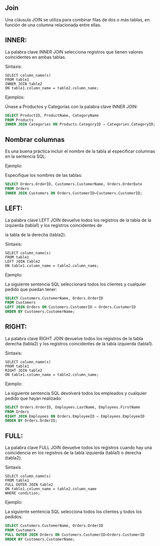 ## Join
 
Una cláusula JOIN se utiliza para combinar filas de dos o más tablas, en función de una columna relacionada entre ellas.

## INNER: 

La palabra clave INNER JOIN selecciona registros que tienen valores coincidentes en ambas tablas.

Sintaxis:

```ssh
SELECT column_name(s)
FROM table1
INNER JOIN table2
ON table1.column_name = table2.column_name;
```

Ejemplos:

Únase a Productos y Categorías con la palabra clave INNER JOIN:

```sql
SELECT ProductID, ProductName, CategoryName
FROM Products
INNER JOIN Categories ON Products.CategoryID = Categories.CategoryID;
```

## Nombrar columnas
    
Es una buena práctica incluir el nombre de la tabla al especificar columnas en la sentencia SQL.

Ejemplo:

Especifique los nombres de las tablas:

```sql     
SELECT Orders.OrderID, Customers.CustomerName, Orders.OrderDate
FROM Orders
INNER JOIN Customers ON Orders.CustomerID=Customers.CustomerID;
```
 
## LEFT: 

La palabra clave LEFT JOIN devuelve todos los registros de la tabla de la izquierda (tabla1) y los registros coincidentes de 

la tabla de la derecha (tabla2).

Sintaxis:

```ssh
SELECT column_name(s)
FROM table1
LEFT JOIN table2
ON table1.column_name = table2.column_name;
```

Ejemplo:

La siguiente sentencia SQL seleccionará todos los clientes y cualquier pedido que puedan tener:

```sql
SELECT Customers.CustomerName, Orders.OrderID
FROM Customers
LEFT JOIN Orders ON Customers.CustomerID = Orders.CustomerID
ORDER BY Customers.CustomerName;
 ```

## RIGHT:

La palabra clave RIGHT JOIN devuelve todos los registros de la tabla derecha (tabla2) y los registros coincidentes de la tabla izquierda (tabla1).

Sintaxis:

```ssh
SELECT column_name(s)
FROM table1
RIGHT JOIN table2
ON table1.column_name = table2.column_name;
```

Ejemplo:

La siguiente sentencia SQL devolverá todos los empleados y cualquier pedido que hayan realizado:

```sql
SELECT Orders.OrderID, Employees.LastName, Employees.FirstName
FROM Orders
RIGHT JOIN Employees ON Orders.EmployeeID = Employees.EmployeeID
ORDER BY Orders.OrderID;
```

## FULL: 

La palabra clave FULL JOIN devuelve todos los registros cuando hay una coincidencia en los registros de la tabla izquierda (tabla1) o derecha (tabla2).

Sintaxis

```ssh
SELECT column_name(s)
FROM table1
FULL OUTER JOIN table2
ON table1.column_name = table2.column_name
WHERE condition;
```

Ejemplo:

La siguiente sentencia SQL selecciona todos los clientes y todos los pedidos:

```sql
SELECT Customers.CustomerName, Orders.OrderID
FROM Customers
FULL OUTER JOIN Orders ON Customers.CustomerID=Orders.CustomerID
ORDER BY Customers.CustomerName;
```